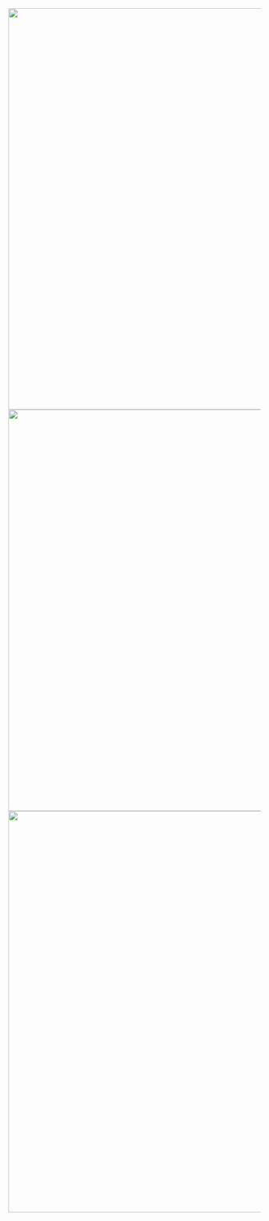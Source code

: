 <img src="./public/Bookmark1" width="800px" />
<img src="./public/Bookmark2" width="800px" />
<img src="./public/folder_structure" width="800px" />
